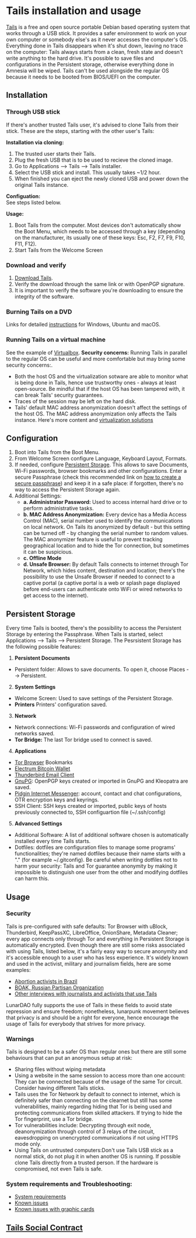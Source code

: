 # Tails installation and usage

[Tails](https://tails.boum.org/) is a free and open source portable Debian based operating system that works through a USB stick. It provides a safer environment to work on your own computer or somebody else's as it never accesses the computer's OS. Everything done in Tails disappears when it's shut down, leaving no trace on the computer: Tails always starts from a clean, fresh state and doesn't write anything to the hard drive.
It's possible to save files and configurations in the Persistent storage, otherwise everything done in Amnesia will be wiped.
Tails can't be used alongside the regular OS because it needs to be booted from BIOS/UEFI on the computer.

## Installation

### Through USB stick

If there's another trusted Tails user, it's advised to clone Tails from their stick. These are the steps, starting with the other user's Tails:

**Installation via cloning:** 
1. The trusted user starts their Tails. 
2. Plug the fresh USB that is to be used to recieve the cloned image. 
3. Go to Applications --> Tails --> Tails installer. 
4. Select the USB stick and install. This usually takes ~1/2 hour.
5. When finished you can eject the newly cloned USB and power down the original Tails instance.

**Configuation:**  
See steps listed below.

**Usage:**

1. Boot Tails from the computer. Most devices don't automatically show the Boot Menu, which needs to be accessed through a key (depending on the manufacturer, its usually one of these keys: Esc, F2, F7, F9, F10, F11, F12).
2. Start Tails from the Welcome Screen

### Download and verify

1. [Download Tails](https://tails.boum.org/install/download/index.en.html).
2. Verify the download through the same link or with OpenPGP signature.
3. It is important to verify the software you're downloading to ensure the integrity of the software.

### Burning Tails on a DVD

Links for detailed [instructions](https://tails.boum.org/install/dvd/index.en.html) for Windows, Ubuntu and macOS.

### Running Tails on a virtual machine

See the example of [Virtualbox](https://wiki.lunardao.net/virtualbox_whonix.html). 
**Security concerns:** Running Tails in parallel to the regular OS can be useful and more comfortable but may bring some security concerns:.
* Both the host OS and the virtualization sotware are able to monitor what is being done in Tails, hence use trustworthy ones - always at least open-source. Be mindful that if the host OS has been tampered with, it can break Tails' security guarantees.
* Traces of the session may be left on the hard disk.
* Tails' default MAC address anonymization doesn't affect the settings of the host OS. The MAC address anonymization only affects the Tails instance.
Here's more content and [virtualization solutions](https://tails.boum.org/doc/advanced_topics/virtualization/index.en.html)

## Configuration

1. Boot into Tails from the Boot Menu.
2. From Welcome Screen configure Language, Keyboard Layout, Formats.
3. If needed, configure [Persistent Storage](https://tails.boum.org/doc/persistent_storage/index.en.html). This allows to save Documents, Wi-Fi passwords, browser bookmarks and other configurations. Enter a secure Passphrase (check this recommended link on [how to create a secure passphrase](https://theintercept.com/2015/03/26/passphrases-can-memorize-attackers-cant-guess/)) and keep it in a safe place: if forgotten, there's no way to access the Persistent Storage again.
4. Additional Settings:  
	- **a. Administrator Password:** Used to access internal hard drive or to perform administrative tasks.  
	- **b. MAC Address Anonymization:** Every device has a Media Access Control (MAC), serial number used to identify the communications on local network. On Tails its anonymized by default - but this setting can be turned off - by changing the serial number to random values. The MAC anonymizer feature is useful to prevent tracking geographical location and to hide the Tor connection, but sometimes it can be suspicious.  
	- **c. Offline Mode**
	- **d. Unsafe Browser:** By default Tails connects to internet through Tor Network, which hides content, destination and location; there's the possibility to use the Unsafe Browser if needed to connect to a captive portal (a captive portal is a web or splash page displayed before end-users can authenticate onto WiFi or wired networks to get access to the internet).
	
## Persistent Storage

Every time Tails is booted, there's the possibility to access the Persistent Storage by entering the Passphrase.
When Tails is started, select Applications --> Tails --> Persistent Storage. The Pesrsistent Storage has the following possible features:

1. **Persistent Documents**
* Persistent folder: Allows to save documents. To open it, choose Places --> Persistent.
2. **System Settings**
* Welcome Screen: Used to save settings of the Persistent Storage.
* **Printers** Printers' configuration saved.
3. **Network**
* Network connections: Wi-Fi passwords and configuration of wired networks saved.
* **Tor Bridge:** The last Tor bridge used to connect is saved.
4. **Applications**
* [Tor Browser](https://www.torproject.org/) Bookmarks
* [Electrum Bitcoin Wallet](https://electrum.org/#home)
* [Thunderbird Email Client](https://www.thunderbird.net/en-US/)
* [GnuPG](https://gnupg.org/): OpenPGP keys created or imported in GnuPG and Kleopatra are saved.
* [Pidgin Internet Messenger](https://pidgin.im/): account, contact and chat configurations, OTR encryption keys and keyrings.
* SSH Client: SSH keys created or imported, public keys of hosts previously connected to, SSH configuartion file (~/.ssh/config)
5. **Advanced Settings**
* Additional Software: A list of additional software chosen is automatically installed every time Tails starts.
* Dotfiles: dotfiles are configuration files to manage some programs' functionalities; they're named dotfiles because their name starts with a "." (for example ~/.gitconfig). Be careful when writing dotfiles not to harm your security: Tails and Tor guarantee anonymity by making it impossible to distinguish one user from the other and modifying dotfiles can harm this. 

## Usage

### Security

Tails is pre-configured with safe defaults: Tor Browser with uBlock, Thunderbird, KeepPassXC, LibreOffice, OnionShare, Metadata Cleaner; every app connects only through Tor and everything in Persistent Storage is automatically encrypted.
Even though there are still some risks associated with using Tails, listed below, it's a fairly easy way to secure anonymity and it's accessible enough to a user who has less experience. It's widely known and used in the activist, military and journalism fields, here are some examples:
* [Abortion activists in Brazil](https://tails.boum.org/news/story_protecting_abortion_activists/index.en.html)
* [BOAK, Russian Partisan Organization](https://tails.boum.org/contribute/how/user_experience/interviews/boak/)
* [Other interviews with journalists and activists that use Tails](https://tails.boum.org/contribute/how/user_experience/interviews/)

LunarDAO fully supports the use of Tails in these fields to avoid state repression and ensure freedom; nonetheless, lunarpunk movement believes that privacy is and should be a right for everyone, hence encourage the usage of Tails for everybody that strives for more privacy.
 
### Warnings

Tails is designed to be a safer OS than regular ones but there are still some behaviours that can put an anonymous setup at risk:
- Sharing files without wiping metadata
- Using a website in the same session to access more than one account: They can be connected because of the usage of the same Tor circuit. Consider having different Tails sticks.
- Tails uses the Tor Network by default to connect to internet, which is definitely safer than connecting on the clearnet but still has some vulnerabilities, mainly regarding hiding that Tor is being used and protecting communications from skilled attackers. If trying to hide the Tor fingerprint, use a Tor bridge.
- Tor vulnerabilities include: Decrypting through exit node, deanonymization through control of 3 relays of the circuit, eavesdropping on unencrypted communications if not using HTTPS mode only.
- Using Tails on untrusted computers:Don't use Tails USB stick as a normal stick, do not plug it in when another OS is running. If possible clone Tails directly from a trusted person. If the hardware is compromised, not even Tails is safe.

### System requirements and Troubleshooting:

* [System requirements](https://tails.boum.org/doc/about/requirements/index.en.html)
* [Known issues](https://tails.boum.org/support/known_issues/index.en.html)
* [Known issues with graphic cards](https://tails.boum.org/support/known_issues/index.en.html)

## [Tails Social Contract](https://tails.boum.org/doc/about/social_contract/index.en.html)

